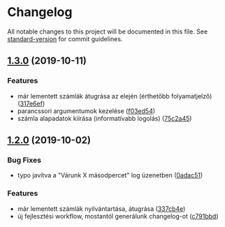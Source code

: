 # Changelog

All notable changes to this project will be documented in this file. See [standard-version](https://github.com/conventional-changelog/standard-version) for commit guidelines.

## [1.3.0](https://github.com/juzraai/dijnet-bot/compare/v1.2.0...v1.3.0) (2019-10-11)


### Features

* már lementett számlák átugrása az elején (érthetőbb folyamatjelző) ([317e6ef](https://github.com/juzraai/dijnet-bot/commit/317e6ef))
* parancssori argumentumok kezelése ([f03ed54](https://github.com/juzraai/dijnet-bot/commit/f03ed54))
* számla alapadatok kiírása (informatívabb logolás) ([75c2a45](https://github.com/juzraai/dijnet-bot/commit/75c2a45))

## [1.2.0](https://github.com/juzraai/dijnet-bot/compare/v1.1.2...v1.2.0) (2019-10-02)


### Bug Fixes

* typo javítva a "Várunk X másodpercet" log üzenetben ([0adac51](https://github.com/juzraai/dijnet-bot/commit/0adac51))


### Features

* már lementett számlák nyilvántartása, átugrása ([337cb4e](https://github.com/juzraai/dijnet-bot/commit/337cb4e))
* új fejlesztési workflow, mostantól generálunk changelog-ot ([c791bbd](https://github.com/juzraai/dijnet-bot/commit/c791bbd))
